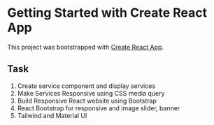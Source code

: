 # Getting Started with Create React App

This project was bootstrapped with [Create React App](https://github.com/facebook/create-react-app).

## Task

1. Create service component and display services
2. Make Services Responsive using CSS media query
3. Build Responsive React website using Bootstrap
4. React Bootstrap for responsive and image slider, banner
5. Tailwind and Material UI